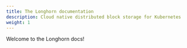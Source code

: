 ```yaml
---
title: The Longhorn documentation
description: Cloud native distributed block storage for Kubernetes
weight: 1
---
```


Welcome to the Longhorn docs!

